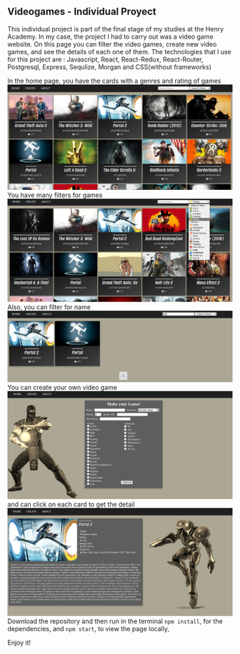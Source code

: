 ## Videogames - Individual Proyect

This individual project is part of the final stage of my studies at the Henry Academy. 
In my case, the project I had to carry out was a video game website. On this page you can filter the video games, create new video games, and see the details of each one of them.
The technologies that I use for this project are : 
Javascript, React, React-Redux, React-Router, Postgresql, Express, Sequlize, Morgan and CSS(without frameworks)

In the home page, you have the cards with a genres and rating of games
![Home](https://github.com/EduHz/PI-Videogames-main/blob/main/readme%20images/1.png?raw=true)
You have many filters for games
![SearchBar](https://github.com/EduHz/PI-Videogames-main/blob/main/readme%20images/3.png?raw=true)
Also, you can filter for name
![Filter](https://github.com/EduHz/PI-Videogames-main/blob/main/readme%20images/2.png?raw=true)
You can create your own video game
![Create](https://github.com/EduHz/PI-Videogames-main/blob/main/readme%20images/4.png?raw=true)
and can click on each card to get the detail
![Create](https://github.com/EduHz/PI-Videogames-main/blob/main/readme%20images/5.png?raw=true)
Download the repository and then run in the terminal `npm install`, for the dependencies, and `npm start`, to view the page locally,

Enjoy it!
